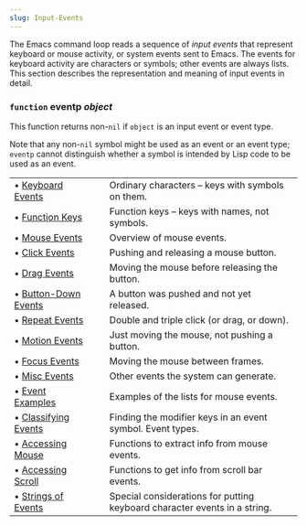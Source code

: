 ```yaml
---
slug: Input-Events
---
```


The Emacs command loop reads a sequence of *input events* that represent keyboard or mouse activity, or system events sent to Emacs. The events for keyboard activity are characters or symbols; other events are always lists. This section describes the representation and meaning of input events in detail.

### <span className="tag function">`function`</span> **eventp** *object*

This function returns non-`nil` if `object` is an input event or event type.

Note that any non-`nil` symbol might be used as an event or an event type; `eventp` cannot distinguish whether a symbol is intended by Lisp code to be used as an event.

|                                                            |    |                                                                           |
| :--------------------------------------------------------- | -- | :------------------------------------------------------------------------ |
| • [Keyboard Events](/docs/elisp/Keyboard-Events)           |    | Ordinary characters – keys with symbols on them.                          |
| • [Function Keys](/docs/elisp/Function-Keys)               |    | Function keys – keys with names, not symbols.                             |
| • [Mouse Events](/docs/elisp/Mouse-Events)                 |    | Overview of mouse events.                                                 |
| • [Click Events](/docs/elisp/Click-Events)                 |    | Pushing and releasing a mouse button.                                     |
| • [Drag Events](/docs/elisp/Drag-Events)                   |    | Moving the mouse before releasing the button.                             |
| • [Button-Down Events](/docs/elisp/Button_002dDown-Events) |    | A button was pushed and not yet released.                                 |
| • [Repeat Events](/docs/elisp/Repeat-Events)               |    | Double and triple click (or drag, or down).                               |
| • [Motion Events](/docs/elisp/Motion-Events)               |    | Just moving the mouse, not pushing a button.                              |
| • [Focus Events](/docs/elisp/Focus-Events)                 |    | Moving the mouse between frames.                                          |
| • [Misc Events](/docs/elisp/Misc-Events)                   |    | Other events the system can generate.                                     |
| • [Event Examples](/docs/elisp/Event-Examples)             |    | Examples of the lists for mouse events.                                   |
| • [Classifying Events](/docs/elisp/Classifying-Events)     |    | Finding the modifier keys in an event symbol. Event types.                |
| • [Accessing Mouse](/docs/elisp/Accessing-Mouse)           |    | Functions to extract info from mouse events.                              |
| • [Accessing Scroll](/docs/elisp/Accessing-Scroll)         |    | Functions to get info from scroll bar events.                             |
| • [Strings of Events](/docs/elisp/Strings-of-Events)       |    | Special considerations for putting keyboard character events in a string. |
